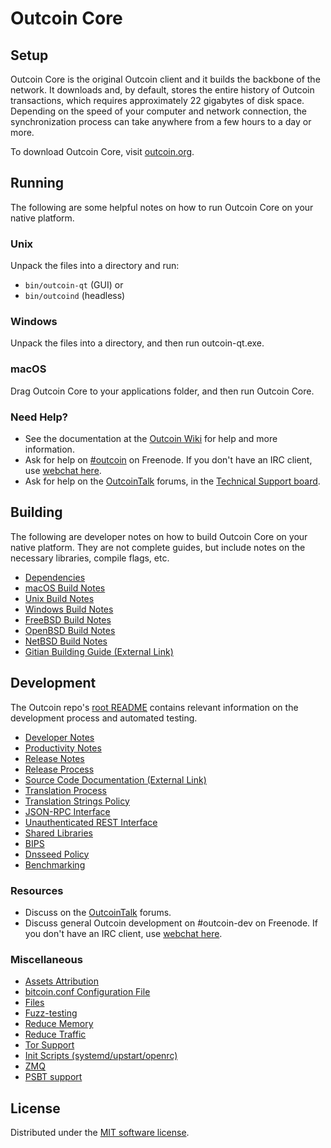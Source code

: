 Outcoin Core
=============

Setup
---------------------
Outcoin Core is the original Outcoin client and it builds the backbone of the network. It downloads and, by default, stores the entire history of Outcoin transactions, which requires approximately 22 gigabytes of disk space. Depending on the speed of your computer and network connection, the synchronization process can take anywhere from a few hours to a day or more.

To download Outcoin Core, visit [outcoin.org](https://outcoin.org/).

Running
---------------------
The following are some helpful notes on how to run Outcoin Core on your native platform.

### Unix

Unpack the files into a directory and run:

- `bin/outcoin-qt` (GUI) or
- `bin/outcoind` (headless)

### Windows

Unpack the files into a directory, and then run outcoin-qt.exe.

### macOS

Drag Outcoin Core to your applications folder, and then run Outcoin Core.

### Need Help?

* See the documentation at the [Outcoin Wiki](https://outcoin.info/) for help and more information.
* Ask for help on [#outcoin](https://webchat.freenode.net/#outcoin) on Freenode. If you don't have an IRC client, use [webchat here](https://webchat.freenode.net/#outcoin).
* Ask for help on the [OutcoinTalk](https://outcointalk.io/) forums, in the [Technical Support board](https://outcointalk.io/c/technical-support).

Building
---------------------
The following are developer notes on how to build Outcoin Core on your native platform. They are not complete guides, but include notes on the necessary libraries, compile flags, etc.

- [Dependencies](dependencies.md)
- [macOS Build Notes](build-osx.md)
- [Unix Build Notes](build-unix.md)
- [Windows Build Notes](build-windows.md)
- [FreeBSD Build Notes](build-freebsd.md)
- [OpenBSD Build Notes](build-openbsd.md)
- [NetBSD Build Notes](build-netbsd.md)
- [Gitian Building Guide (External Link)](https://github.com/bitcoin-core/docs/blob/master/gitian-building.md)

Development
---------------------
The Outcoin repo's [root README](/README.md) contains relevant information on the development process and automated testing.

- [Developer Notes](developer-notes.md)
- [Productivity Notes](productivity.md)
- [Release Notes](release-notes.md)
- [Release Process](release-process.md)
- [Source Code Documentation (External Link)](https://doxygen.bitcoincore.org/)
- [Translation Process](translation_process.md)
- [Translation Strings Policy](translation_strings_policy.md)
- [JSON-RPC Interface](JSON-RPC-interface.md)
- [Unauthenticated REST Interface](REST-interface.md)
- [Shared Libraries](shared-libraries.md)
- [BIPS](bips.md)
- [Dnsseed Policy](dnsseed-policy.md)
- [Benchmarking](benchmarking.md)

### Resources
* Discuss on the [OutcoinTalk](https://outcointalk.io/) forums.
* Discuss general Outcoin development on #outcoin-dev on Freenode. If you don't have an IRC client, use [webchat here](https://webchat.freenode.net/#outcoin-dev).

### Miscellaneous
- [Assets Attribution](assets-attribution.md)
- [bitcoin.conf Configuration File](bitcoin-conf.md)
- [Files](files.md)
- [Fuzz-testing](fuzzing.md)
- [Reduce Memory](reduce-memory.md)
- [Reduce Traffic](reduce-traffic.md)
- [Tor Support](tor.md)
- [Init Scripts (systemd/upstart/openrc)](init.md)
- [ZMQ](zmq.md)
- [PSBT support](psbt.md)

License
---------------------
Distributed under the [MIT software license](/COPYING).
